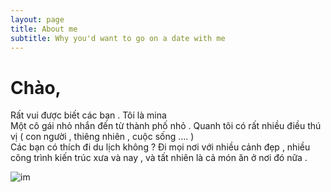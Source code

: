 ```yaml
---
layout: page
title: About me
subtitle: Why you'd want to go on a date with me
---
```


# Chào, 

Rất vui được biết các bạn . Tôi là mina  
Một cô gái nhỏ nhắn đến từ thành phố nhỏ . Quanh tôi có rất nhiều điều thú vị ( con người , thiêng nhiên , cuộc sống …. )    
Các bạn có thích đi du lịch không ?  Đi mọi nơi với nhiều cảnh đẹp , nhiều công trình kiến trúc xưa và nay , và tất nhiên là cả món ăn ở nơi đó nữa .  

![im](https://github.com/DiepInteriorArchitechture/blog/blob/master/assets/img/user/IMG_4529.JPG)

